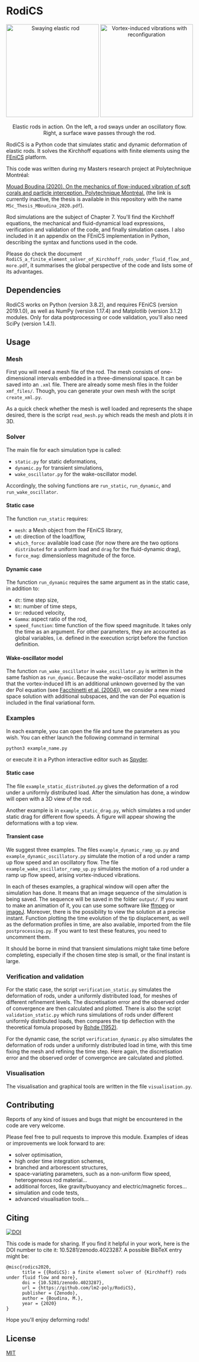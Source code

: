# RodiCS

<p align="center">
    <img src="gallery/oscillatory_omeg12alpha065.gif" height="250" alt="Swaying elastic rod"/>
    <img src="gallery/Cy100_wave.gif" height="250" alt="Vortex-induced vibrations with reconfiguration"/>
</p>
<p align="center">
  Elastic rods in action. On the left, a rod sways under an oscillatory flow. Right, a surface wave passes through the rod.
</p>

RodiCS is a Python code that simulates static and dynamic deformation of elastic rods. It solves the Kirchhoff equations with finite elements using the [FEniCS](https://fenicsproject.org/) platform.

This code was written during my Masters research project at Polytechnique Montréal:

[Mouad Boudina (2020). On the mechanics of flow-induced vibration of soft corals and particle interception. Polytechnique Montréal.](https://publications.polymtl.ca/4xxx/) (the link is currently inactive, the thesis is available in this repository with the name `MSc_Thesis_MBoudina_2020.pdf`).

Rod simulations are the subject of Chapter 7. You'll find the Kirchhoff equations, the mechanical and fluid-dynamical load expressions, verification and validation of the code, and finally simulation cases. I also included in it an appendix on the FEniCS implementation in Python, describing the syntax and functions used in the code.

Please do check the document `RodiCS_a_finite_element_solver_of_Kirchhoff_rods_under_fluid_flow_and_more.pdf`, it summarises the global perspective of the code and lists some of its advantages.

## Dependencies

RodiCS works on Python (version 3.8.2), and requires FEniCS (version 2019.1.0), as well as NumPy (version 1.17.4) and Matplotlib (version 3.1.2) modules. Only for data postprocessing or code validation, you'll also need SciPy (version 1.4.1).

## Usage

### Mesh

First you will need a mesh file of the rod. The mesh consists of one-dimensional intervals embedded in a three-dimensional space. It can be saved into an `.xml` file. There are already some mesh files in the folder `xmf_files/`. Though, you can generate your own mesh with the script `create_xml.py`.

As a quick check whether the mesh is well loaded and represents the shape desired, there is the script `read_mesh.py` which reads the mesh and plots it in 3D.

### Solver

The main file for each simulation type is called:
- `static.py` for static deformations,
- `dynamic.py` for transient simulations,
- `wake_oscillator.py` for the wake-oscillator model.

Accordingly, the solving functions are `run_static`, `run_dynamic`, and `run_wake_oscillator`.

#### Static case
The function `run_static` requires:

- `mesh`: a Mesh object from the FEniCS library,
- `u0`: direction of the load/flow,
- `which_force`: available load case (for now there are the two options `distributed` for a uniform load and `drag` for the fluid-dynamic drag),
- `force_mag`: dimensionless magnitude of the force.

#### Dynamic case
The function `run_dynamic` requires the same argument as in the static case, in addition to:

- `dt`: time step size,
- `Nt`: number of time steps,
- `Ur`: reduced velocity,
- `Gamma`: aspect ratio of the rod,
- `speed_function`: time function of the flow speed magnitude. It takes only the time as an argument. For other parameters, they are accounted as global variables, i.e. defined in the execution script before the function definition.

#### Wake-oscillator model
The function `run_wake_oscillator` in `wake_oscillator.py` is written in the same fashion as `run_dyamic`. Because the wake-oscillator model assumes that the vortex-induced lift is an additional unknown governed by the van der Pol equation (see [Facchinetti et al. (2004)](https://www.sciencedirect.com/science/article/abs/pii/S0889974603001853)), we consider a new mixed space solution with additional subspaces, and the van der Pol equation is included in the final variational form.

### Examples
In each example, you can open the file and tune the parameters as you wish. You can either launch the following command in terminal
```
python3 example_name.py
```
or execute it in a Python interactive editor such as [Spyder](https://www.spyder-ide.org/).

#### Static case
The file `example_static_distributed.py` gives the deformation of a rod under a uniformly distributed load. After the simulation has done, a window will open with a 3D view of the rod.

Another example is in `example_static_drag.py`, which simulates a rod under static drag for different flow speeds. A figure will appear showing the deformations with a top view.

#### Transient case
We suggest three examples. The files `example_dynamic_ramp_up.py` and `example_dynamic_oscillatory.py` simulate the motion of a rod under a ramp up flow speed and an oscillatory flow. The file `example_wake_oscillator_ramp_up.py` simulates the motion of a rod under a ramp up flow speed, arising vortex-induced vibrations.

In each of theses examples, a graphical window will open after the simulation has done. It means that an image sequence of the simulation is being saved. The sequence will be saved in the folder `output/`. If you want to make an animation of it, you can use some software like [ffmpeg](https://ffmpeg.org/ffmpeg.html) or [imageJ](https://imagej.net/Welcome). Moreover, there is the possibility to view the solution at a precise instant. Function plotting the time evolution of the tip displacement, as well as the deformation profiles in time, are also available, imported from the file `postprocessing.py`. If you want to test these features, you need to uncomment them.

It should be borne in mind that transient simulations might take time before completing, especially if the chosen time step is small, or the final instant is large.

### Verification and validation
For the static case, the script `verification_static.py` simulates the deformation of rods, under a uniformly distributed load, for meshes of different refinement levels. The discretisation error and the observed order of convergence are then calculated and plotted. There is also the script `validation_static.py` which runs simulations of rods under different uniformly distributed loads, then compares the tip deflection with the theoretical fomula proposed by [Rohde (1952)](https://www.ams.org/journals/qam/1953-11-03/S0033-569X-1953-56438-6/S0033-569X-1953-56438-6.pdf).

For the dynamic case, the script `verification_dynamic.py` also simulates the deformation of rods under a uniformly distributed load in time, with this time fixing the mesh and refining the time step. Here again, the discretisation error and the observed order of convergence are calculated and plotted.

### Visualisation
The visualisation and graphical tools are written in the file `visualisation.py`.

## Contributing
Reports of any kind of issues and bugs that might be encountered in the code are very welcome.

Please feel free to pull requests to improve this module. Examples of ideas or improvements we look forward to are:
- solver optimisation,
- high order time integration schemes,
- branched and arborescent structures,
- space-variating parameters, such as a non-uniform flow speed, heterogeneous rod material...
- additional forces, like gravity/buoyancy and electric/magnetic forces...
- simulation and code tests,
- advanced visualisation tools...

## Citing
[![DOI](https://zenodo.org/badge/DOI/10.5281/zenodo.4023287.svg)](https://doi.org/10.5281/zenodo.4023287)

This code is made for sharing. If you find it helpful in your work, here is the DOI number to cite it: 10.5281/zenodo.4023287. A possible BibTeX entry might be:
```
@misc{rodics2020,
	  title = {{RodiCS}: a finite element solver of {Kirchhoff} rods under fluid flow and more},
      doi = {10.5281/zenodo.4023287},
      url = {https://github.com/lm2-poly/RodiCS},
      publisher = {Zenodo},
      author = {Boudina, M.},
      year = {2020}
}
```

Hope you'll enjoy deforming rods!

## License
[MIT](https://choosealicense.com/licenses/mit/)

